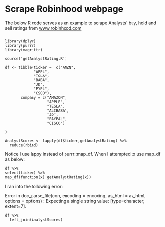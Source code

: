 # Scrape Robinhood webpage

The below R code serves as an example to scrape Analysts' buy, hold and sell ratings from www.robinhood.com


```

library(dplyr)
library(purrr)
library(magrittr)

source('getAnalystRating.R')

df <- tibble(ticker =  c("AMZN",
             "APPL",
             "TSLA",
             "BABA",
             "JD",
             "PYPL",
             "CSCO"),
       company = c("AMAZON",
                   "APPLE",
                   "TESLA",
                   "ALIBABA",
                   "JD",
                   "PAYPAL",
                   "CISCO")
       
)

```


```
AnalystScores <- lapply(df$ticker,getAnalystRating) %>% 
  reduce(rbind)
```

  
Notice I use lappy instead of purrr::map_df. When I attempted to use map_df as below:

```
df %>% 
select(ticker) %>%
map_df(function(x) getAnalystRating(x))

```



I ran into the following error:

Error in doc_parse_file(con, encoding = encoding, as_html = as_html, options = options) : Expecting a single string value: [type=character; extent=7].

```
df %>% 
  left_join(AnalystScores)
```



